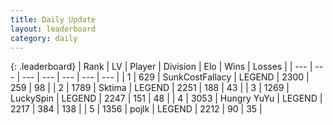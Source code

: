 ```yaml
---
title: Daily Update
layout: leaderboard
category: daily
---
```


{: .leaderboard}
| Rank | LV | Player | Division | Elo | Wins | Losses |
| --- | --- | --- | --- | --- | --- | --- |
| <span data-change="0">1</span> | 629 | <span title="ID: 402846">SunkCostFallacy</span> | LEGEND | <span data-change="0">2300</span> | <span data-change="0">259</span> | <span data-change="0">98</span> |
| <span data-change="1">2</span> | 1789 | <span title="ID: 353063">Sktima</span> | LEGEND | <span data-change="15">2251</span> | <span data-change="11">188</span> | <span data-change="2">43</span> |
| <span data-change="-1">3</span> | 1269 | <span title="ID: 498412">LuckySpin</span> | LEGEND | <span data-change="10">2247</span> | <span data-change="23">151</span> | <span data-change="5">48</span> |
| <span data-change="1">4</span> | 3053 | <span title="ID: 164871">Hungry YuYu</span> | LEGEND | <span data-change="12">2217</span> | <span data-change="4">384</span> | <span data-change="1">138</span> |
| <span data-change="-1">5</span> | 1356 | <span title="ID: 4783">pojlk</span> | LEGEND | <span data-change="5">2212</span> | <span data-change="1">90</span> | <span data-change="0">35</span> |